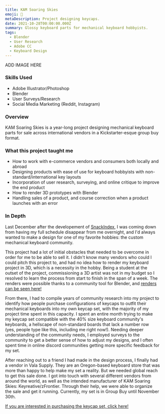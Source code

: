```yaml
---
title: KAM Soaring Skies
emoji: 🛫
metaDescription: Project designing keycaps.
date: 2021-10-28T00:00:00.000Z
summary: Glossy keyboard parts for mechanical keyboard hobbyists.
tags:
  - Blender
  - User Research
  - Adobe CC
  - Keyboard Design
---
```


ADD IMAGE HERE

### Skills Used
  - Adobe Illustrator/Photoshop
  - Blender
  - User Surveys/Research
  - Social Media Marketing (Reddit, Instagram)

### Overview

KAM Soaring Skies is a year-long project designing mechanical keyboard parts for sale across international vendors in a Kickstarter-esque group buy format.

### What this project taught me

- How to work with e-commerce vendors and consumers both locally and abroad
- Designing products with ease of use for keyboard hobbyists with non-standard/international key layouts
- Incorporation of user research, surveying, and online critique to improve the end product
- How to render 3D prototypes with Blender
- Handling sales of a product, and course correction when a product launches with an error

### In Depth

Last December after the developement of [SnackIndex](#), I was coming down from having my full schedule disappear from me overnight, and I'd always wanted to make a design for one of my favorite hobbies: the custom mechanical keyboard community.

This project had a lot of initial obstacles that needed to be overcome in order for me to be able to sell it. I didn't know many vendors who could I could pitch this project to, and had no idea how to render my keyboard project in 3D, which is a necessity in the hobby. Being a student at the outset of the project, commissioning a 3D artist was not in my budget so I resolved to learn the process from start to finish in the span of a week. The renders were possible thanks to a community tool for Blender, and [renders can be seen here!](https://imgur.com/a/TjAP57r)

From there, I had to compile years of community research into my project to identify how people purchase configurations of keycaps to outfit their mechanical keyboards into my own keycap set, with the majority of my project time spent in this capacity. I spent an entire month trying to make my keycap set compatible with the 40% size keyboard community's keyboards, a hellscape of non-standard boards that lack a number row (yes, people type like this, including me right now!). Needing deeper understanding of the community needs, I employed surveys to the community to get a better sense of how to adjust my designs, and I often spent time in online discord communities getting more specific feedback for my set.

After reaching out to a friend I had made in the design process, I finally had a vendor in Vala Supply. They are an Oregon-based keyboard store that was more than happy to help make my set a reality. But we needed global reach to get this sale done. I got into touch with several different vendors from around the world, as well as the intended manufacturer of KAM Soaring Skies: Keyreative/zFrontier. Through their help, we were able to organize the sale and get it running. Currently, my set is in Group Buy until November 30th.

 [If you are interested in purchasing the keycap set, click here!](#)
